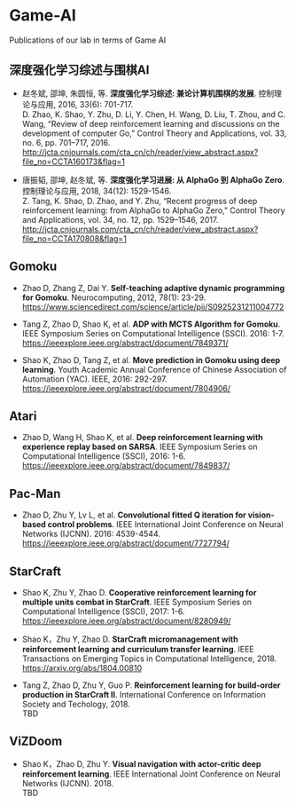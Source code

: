 # Game-AI
Publications of our lab in terms of Game AI   


## 深度强化学习综述与围棋AI  
* 赵冬斌, 邵坤, 朱圆恒, 等. **深度强化学习综述: 兼论计算机围棋的发展**. 控制理论与应用, 2016, 33(6): 701-717.  
D. Zhao, K. Shao, Y. Zhu, D. Li, Y. Chen, H. Wang, D. Liu, T. Zhou, and C. Wang, “Review of deep reinforcement learning and discussions
on the development of computer Go,” Control Theory and Applications, vol. 33, no. 6, pp. 701–717, 2016.  
http://jcta.cnjournals.com/cta_cn/ch/reader/view_abstract.aspx?file_no=CCTA160173&flag=1

* 唐振韬, 邵坤, 赵冬斌, 等. **深度强化学习进展: 从 AlphaGo 到 AlphaGo Zero**. 控制理论与应用, 2018, 34(12): 1529-1546.  
Z. Tang, K. Shao, D. Zhao, and Y. Zhu, “Recent progress of deep reinforcement learning: from AlphaGo to AlphaGo Zero,” Control
Theory and Applications, vol. 34, no. 12, pp. 1529–1546, 2017.
http://jcta.cnjournals.com/cta_cn/ch/reader/view_abstract.aspx?file_no=CCTA170808&flag=1

## Gomoku 

* Zhao D, Zhang Z, Dai Y. **Self-teaching adaptive dynamic programming for Gomoku**. Neurocomputing, 2012, 78(1): 23-29.    
https://www.sciencedirect.com/science/article/pii/S0925231211004772  

* Tang Z, Zhao D, Shao K, et al. **ADP with MCTS Algorithm for Gomoku**. IEEE Symposium Series on Computational Intelligence (SSCI). 2016: 1-7.    
https://ieeexplore.ieee.org/abstract/document/7849371/  

* Shao K, Zhao D, Tang Z, et al. **Move prediction in Gomoku using deep learning**. Youth Academic Annual Conference of Chinese Association of Automation (YAC). IEEE, 2016: 292-297.    
https://ieeexplore.ieee.org/abstract/document/7804906/  

## Atari  
* Zhao D, Wang H, Shao K, et al. **Deep reinforcement learning with experience replay based on SARSA**. IEEE Symposium Series on Computational Intelligence (SSCI), 2016: 1-6.    
https://ieeexplore.ieee.org/abstract/document/7849837/

## Pac-Man  
* Zhao D, Zhu Y, Lv L, et al. **Convolutional fitted Q iteration for vision-based control problems**. IEEE International Joint Conference on Neural Networks (IJCNN). 2016: 4539-4544.  
https://ieeexplore.ieee.org/abstract/document/7727794/

## StarCraft  
* Shao K, Zhu Y, Zhao D. **Cooperative reinforcement learning for multiple units combat in StarCraft**. IEEE Symposium Series on Computational Intelligence (SSCI), 2017: 1-6.  
https://ieeexplore.ieee.org/abstract/document/8280949/  

* Shao K，Zhu Y, Zhao D. **StarCraft micromanagement with reinforcement learning and curriculum transfer learning**. IEEE Transactions on Emerging Topics in Computational Intelligence, 2018.  
https://arxiv.org/abs/1804.00810

* Tang Z, Zhao D, Zhu Y, Guo P. **Reinforcement learning for build-order production in StarCraft II**. International Conference on Information Society and Techology, 2018.  
TBD

## ViZDoom  
* Shao K，Zhao D, Zhu Y. **Visual navigation with actor-critic deep reinforcement learning**. IEEE International Joint Conference on Neural Networks (IJCNN). 2018.  
TBD

